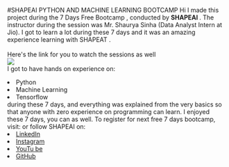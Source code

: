 #SHAPEAI PYTHON AND MACHINE LEARNING BOOTCAMP
Hi I made this project during the 7 Days Free Bootcamp , conducted by <b> SHAPEAI
</b>.
The instructor during the session was Mr. Shaurya Sinha (Data Analyst Intern at Jio). I got to
learn a lot during these 7 days and it was an amazing experience learning with SHAPEAT .
<br> <br> Here's the link for you to watch the sessions as well <br>
<a href="https://www.youtube.com/playlist?list=PL7zl8TDRnbulNEA-59W7wWgCWE8LE006h"> <img src="https://github.com/ShapeAI/PYTHON-AND-DATA-ANALYTICS/blob/main /YOUTUBE%20THUMBNAIL-5.png"> </a>
<br>I got to have hands on experience on:
<li>Python
<li>Machine Learning
<li>Tensorflow
<br>during these 7 days, and everything was explained from the very basics so that
anyone with zero experience on programming can learn.
I enjoyed these 7 days, you can as well. To register for next free 7 days bootcamp, visit:
<a href="https://www.shapeai.tech"></a>
or follow SHAPEAI on:
<li> <a href =
"https://in.linkedin.com/company/shapeai">LinkedIn</a>
<li> <a href =
"https://www.instagram.com/shape.al/?hl=en">Instagram</a>
<li><a
href=
"https://www.youtube.com/channel/UCTUVOLTW9meuDXcbmISPA">YouTu
be</a>
<li><a href=
       "https://github.com/shapeai">GitHub</a>
